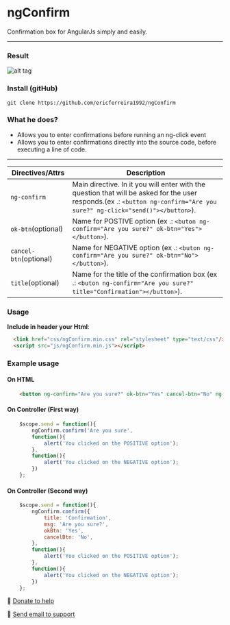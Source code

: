 # ngConfirm
Confirmation box for AngularJs simply and easily.

---

### Result
![alt tag](https://s27.postimg.org/6li016643/confirm.jpg)

### Install (gitHub)
```
git clone https://github.com/ericferreira1992/ngConfirm
```
### What he does?
* Allows you to enter confirmations before running an ng-click event
* Allows you to enter confirmations directly into the source code, before executing a line of code.

---

Directives/Attrs		| Description
----					| ----
`ng-confirm`		    | Main directive. In it you will enter with the question that will be asked for the user responds.(ex .: ``` <button ng-confirm="Are you sure?" ng-click="send()"></button> ```).
`ok-btn`(optional)      | Name for POSTIVE option (ex .: ``` <buton ng-confirm="Are you sure?" ok-btn="Yes"></button> ```).
`cancel-btn`(optional)  | Name for NEGATIVE option (ex .: ``` <buton ng-confirm="Are you sure?" ok-btn="No"></button> ```).
`title`(optional)  		| Name for the title of the confirmation box (ex .: ``` <buton ng-confirm="Are you sure?" title="Confirmation"></button> ```).

### Usage
**Include in header your Html**:
```html
  <link href="css/ngConfirm.min.css" rel="stylesheet" type="text/css"/>
  <script src="js/ngConfirm.min.js"></script>
```

### Example usage
#### On HTML
```html
    <button ng-confirm="Are you sure?" ok-btn="Yes" cancel-btn="No" ng-click="send()">Send</button>
```
#### On Controller (First way)
```javascript
    $scope.send = function(){
		ngConfirm.confirm('Are you sure',
		function(){
			alert('You clicked on the POSITIVE option');
		},
		function(){
			alert('You clicked on the NEGATIVE option');
		})
	};
```
#### On Controller (Second way)
```javascript
    $scope.send = function(){
		ngConfirm.confirm({
			title: 'Confirmation',
			msg: 'Are you sure?',
			okBtn: 'Yes',
			cancelBtn: 'No',
		},
		function(){
			alert('You clicked on the POSITIVE option');
		},
		function(){
			alert('You clicked on the NEGATIVE option');
		})
	};
```

:pray: [Donate to help](https://www.paypal.com/cgi-bin/webscr?cmd=_donations&business=ericferreira1992%40gmail%2ecom&lc=BR&item_name=Eric%20Github&currency_code=BRL&bn=PP%2dDonationsBF%3abtn_donateCC_LG%2egif%3aNonHosted)

:email: [Send email to support](ericferreira1992@gmail.com)